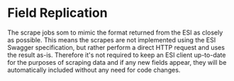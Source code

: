 # Field Replication

The scrape jobs som to mimic the format returned from the ESI as closely as possible.
This means the scrapes are not implemented using the ESI Swagger specification, but rather perform a direct HTTP
request and uses the result as-is.
Therefore it's not required to keep an ESI client up-to-date for the purposes of scraping data and if any new fields
appear, they will be automatically included without any need for code changes.
